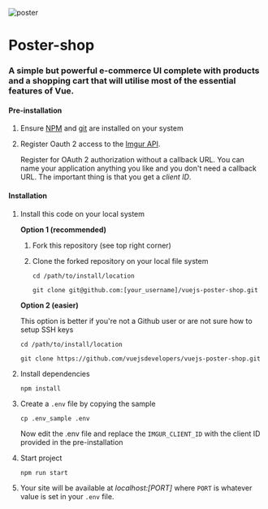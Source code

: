 ![poster](https://user-images.githubusercontent.com/13827656/28682710-a0116c98-7306-11e7-8d08-3c6519ab7787.jpg)

# Poster-shop

### A simple but powerful e-commerce UI complete with products and a shopping cart that will utilise most of the essential features of Vue.

#### Pre-installation

1. Ensure [NPM](https://docs.npmjs.com) and [git](https://git-scm.com/book/en/v2/Getting-Started-Installing-Git) are installed on your system
2. Register Oauth 2 access to the [Imgur API](https://api.imgur.com/oauth2/addclient).

    Register for OAuth 2 authorization without a callback URL. You can name your application anything you like and you don't need a callback URL. The important thing is that you get a *client ID*.

#### Installation

1. Install this code on your local system

    **Option 1 (recommended)**

    1. Fork this repository (see top right corner)
    2. Clone the forked repository on your local file system

        ```
        cd /path/to/install/location

        git clone git@github.com:[your_username]/vuejs-poster-shop.git
        ```

    **Option 2 (easier)**

    This option is better if you're not a Github user or are not sure how to setup SSH keys

    ```
    cd /path/to/install/location

    git clone https://github.com/vuejsdevelopers/vuejs-poster-shop.git
    ```

2. Install dependencies

    ```
    npm install
    ```

3. Create a `.env` file by copying the sample

    ```
    cp .env_sample .env
    ```

    Now edit the .env file and replace the `IMGUR_CLIENT_ID` with the client ID provided in the pre-installation

4. Start project

    ```
    npm run start
    ```

5. Your site will be available at *localhost:[PORT]* where `PORT` is whatever value is set in your `.env` file.
